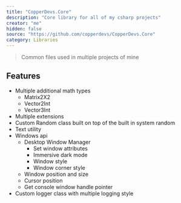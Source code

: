 ```yaml
---
title: "CopperDevs.Core"
description: "Core library for all of my csharp projects"
creator: "me"
hidden: false
source: "https://github.com/copperdevs/CopperDevs.Core"
category: Libraries
---
```


> Common files used in multiple projects of mine

## Features

- Multiple additional math types
  - Matrix2X2
  - Vector2Int
  - Vector3Int
- Multiple extensions
- Custom Random class built on top of the built in system random
- Text utility
- Windows api
  - Desktop Window Manager
    - Set window attributes
    - Immersive dark mode
    - Window style
    - Window corner style
  - Window position and size
  - Cursor position
  - Get console window handle pointer
- Custom logger class with multiple logging style
